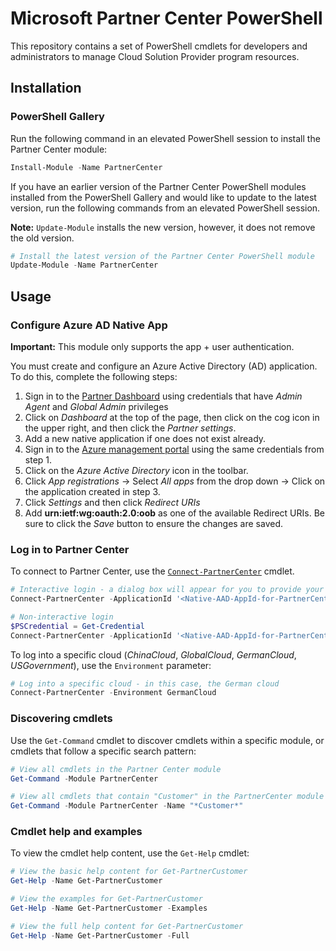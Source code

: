 # Microsoft Partner Center PowerShell

This repository contains a set of PowerShell cmdlets for developers and administrators to manage Cloud Solution Provider program resources.

## Installation

### PowerShell Gallery

Run the following command in an elevated PowerShell session to install the Partner Center module:

```powershell
Install-Module -Name PartnerCenter
```

If you have an earlier version of the Partner Center PowerShell modules installed from the PowerShell Gallery and would like to update to the latest version, run the following commands from an elevated PowerShell session.

**Note:** `Update-Module` installs the new version, however, it does not remove the old version.

```powershell
# Install the latest version of the Partner Center PowerShell module
Update-Module -Name PartnerCenter
```

## Usage

### Configure Azure AD Native App

**Important:** This module only supports the app + user authentication.

You must create and configure an Azure Active Directory (AD) application. To do this, complete the following steps:

1. Sign in to the [Partner Dashboard](https://partner.microsoft.com) using credentials that have *Admin Agent* and *Global Admin* privileges
2. Click on _Dashboard_  at the top of the page, then click on the cog icon in the upper right, and then click the _Partner settings_.
3. Add a new native application if one does not exist already.
4. Sign in to the [Azure management portal](https://portal.azure.com) using the same credentials from step 1.
5. Click on the _Azure Active Directory_ icon in the toolbar.
6. Click _App registrations_ -> Select _All apps_ from the drop down -> Click on the application created in step 3.
7. Click _Settings_ and then click _Redirect URIs_
8. Add **urn:ietf:wg:oauth:2.0:oob** as one of the available Redirect URIs. Be sure to click the _Save_ button to ensure the changes are saved.  

### Log in to Partner Center

To connect to Partner Center, use the [`Connect-PartnerCenter`](docs/help/Connect-PartnerCenter.md) cmdlet.

```powershell
# Interactive login - a dialog box will appear for you to provide your Partner Center credentials
Connect-PartnerCenter -ApplicationId '<Native-AAD-AppId-for-PartnerCenter>'

# Non-interactive login
$PSCredential = Get-Credential
Connect-PartnerCenter -ApplicationId '<Native-AAD-AppId-for-PartnerCenter>' -Credential $PSCredential
```

To log into a specific cloud (_ChinaCloud_, _GlobalCloud_, _GermanCloud_, _USGovernment_), use the `Environment` parameter:

```powershell
# Log into a specific cloud - in this case, the German cloud
Connect-PartnerCenter -Environment GermanCloud
```

### Discovering cmdlets

Use the `Get-Command` cmdlet to discover cmdlets within a specific module, or cmdlets that follow a specific search pattern:

```powershell
# View all cmdlets in the Partner Center module
Get-Command -Module PartnerCenter

# View all cmdlets that contain "Customer" in the PartnerCenter module
Get-Command -Module PartnerCenter -Name "*Customer*"
```

### Cmdlet help and examples

To view the cmdlet help content, use the `Get-Help` cmdlet:

```powershell
# View the basic help content for Get-PartnerCustomer
Get-Help -Name Get-PartnerCustomer

# View the examples for Get-PartnerCustomer
Get-Help -Name Get-PartnerCustomer -Examples

# View the full help content for Get-PartnerCustomer
Get-Help -Name Get-PartnerCustomer -Full
```